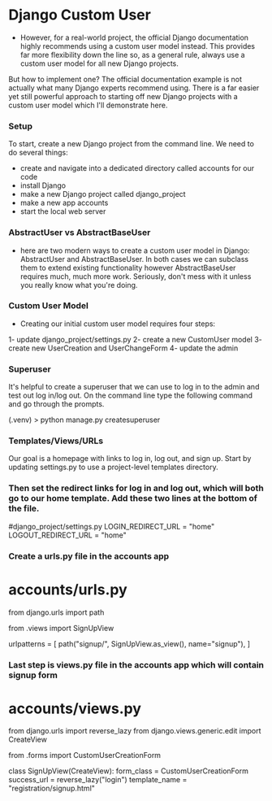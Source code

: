 #  Django Custom User

* However, for a real-world project, the official Django documentation highly recommends using a custom user model instead. This provides far more flexibility down the line so, as a general rule, always use a custom user model for all new Django projects.

But how to implement one? The official documentation example is not actually what many Django experts recommend using. There is a far easier yet still powerful approach to starting off new Django projects with a custom user model which I'll demonstrate here.

### Setup
To start, create a new Django project from the command line. We need to do several things:

* create and navigate into a dedicated directory called accounts for our code
* install Django
* make a new Django project called django_project
* make a new app accounts
* start the local web server

### AbstractUser vs AbstractBaseUser

* here are two modern ways to create a custom user model in Django: AbstractUser and AbstractBaseUser. In both cases we can subclass them to extend existing functionality however AbstractBaseUser requires much, much more work. Seriously, don't mess with it unless you really know what you're doing. 

### Custom User Model
* Creating our initial custom user model requires four steps:

1- update django_project/settings.py
2- create a new CustomUser model
3- create new UserCreation and UserChangeForm
4- update the admin

### Superuser

It's helpful to create a superuser that we can use to log in to the admin and test out log in/log out. On the command line type the following command and go through the prompts.

(.venv) > python manage.py createsuperuser

### Templates/Views/URLs
Our goal is a homepage with links to log in, log out, and sign up. Start by updating settings.py to use a project-level templates directory.

### Then set the redirect links for log in and log out, which will both go to our home template. Add these two lines at the bottom of the file.

#django_project/settings.py
LOGIN_REDIRECT_URL = "home"
LOGOUT_REDIRECT_URL = "home"

### Create a urls.py file in the accounts app

# accounts/urls.py
from django.urls import path

from .views import SignUpView

urlpatterns = [
    path("signup/", SignUpView.as_view(), name="signup"),
]
### Last step is views.py file in the accounts app which will contain signup form

# accounts/views.py
from django.urls import reverse_lazy
from django.views.generic.edit import CreateView

from .forms import CustomUserCreationForm

class SignUpView(CreateView):
    form_class = CustomUserCreationForm
    success_url = reverse_lazy("login")
    template_name = "registration/signup.html"

    
